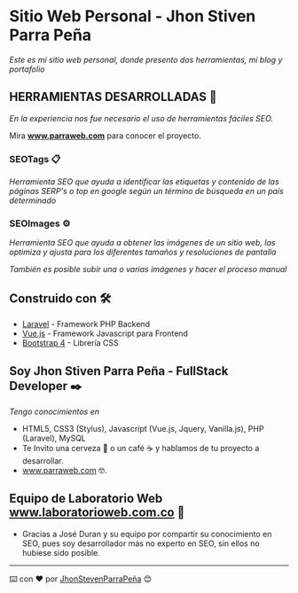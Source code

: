 # Sitio Web Personal - Jhon Stiven Parra Peña

_Este es mi sitio web personal, donde presento dos herramientas, mi blog y portafolio_

## HERRAMIENTAS DESARROLLADAS 🚀

_En la experiencia nos fue necesario el uso de herramientas fáciles SEO._

Mira **www.parraweb.com** para conocer el proyecto.


### SEOTags 📋

_Herramienta SEO que ayuda a identificar las etiquetas y contenido de las páginas SERP's o top en google según un término de búsqueda en un país determinado_

### SEOImages ⚙️

_Herramienta SEO que ayuda a obtener las imágenes de un sitio web, las optimiza y ajusta para los diferentes tamaños y resoluciones de pantalla_

_También es posible subir una o varias imágenes y hacer el proceso manual_

## Construido con 🛠️

* [Laravel](https://laravel.com/) - Framework PHP Backend
* [Vue.js](https://vuejs.org/) - Framework Javascript para Frontend
* [Bootstrap 4](https://getbootstrap.com/) - Librería CSS

## Soy Jhon Stiven Parra Peña - FullStack Developer ✒️

_Tengo conocimientos en_

* HTML5, CSS3 (Stylus), Javascript (Vue.js, Jquery, Vanilla.js), PHP (Laravel), MySQL
* Te Invito una cerveza 🍺 o un café ☕ y hablamos de tu proyecto a desarrollar. 
* www.parraweb.com 🤓.

## Equipo de Laboratorio Web www.laboratorioweb.com.co 🎁

* Gracias a José Duran y su equipo por compartir su conocimiento en SEO, pues soy desarrollador más no experto en SEO, sin ellos no hubiese sido posible.

---
⌨️ con ❤️ por [JhonStevenParraPeña](https://github.com/JhonSteven) 😊
